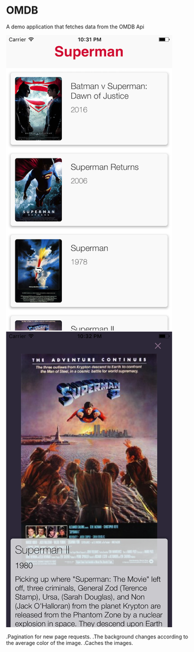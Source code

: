 # OMDB

A demo application that fetches data from the OMDB Api

![Search any movie](https://raw.githubusercontent.com/zeroCoder1/OMDB/master/testOmdb/Screenshot.png "Search Any movie") ![View Details](https://raw.githubusercontent.com/zeroCoder1/OMDB/master/testOmdb/Screenshot1.png "View Details")

.Pagination for new page requests.
.The background changes according to the average color of the image.
.Caches the images.
